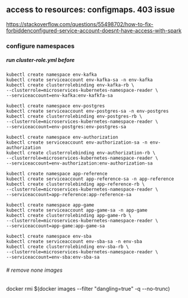## access to resources: configmaps. 403 issue

https://stackoverflow.com/questions/55498702/how-to-fix-forbiddenconfigured-service-account-doesnt-have-access-with-spark

### configure namespaces

##### run cluster-role.yml before

```
kubectl create namespace env-kafka
kubectl create serviceaccount env-kafka-sa -n env-kafka
kubectl create clusterrolebinding env-kafka-rb \
--clusterrole=microservices-kubernetes-namespace-reader \
--serviceaccount=env-kafka:env-kafkfa-sa
```

```
kubectl create namespace env-postgres
kubectl create serviceaccount env-postgres-sa -n env-postgres
kubectl create clusterrolebinding env-postgres-rb \
--clusterrole=microservices-kubernetes-namespace-reader \
--serviceaccount=env-postgres:env-postgres-sa
```

```
kubectl create namespace env-authorization
kubectl create serviceaccount env-authorization-sa -n env-authorization
kubectl create clusterrolebinding env-authorization-rb \
--clusterrole=microservices-kubernetes-namespace-reader \
--serviceaccount=env-authorization:env-authorization-sa
```
```
kubectl create namespace app-reference
kubectl create serviceaccount app-reference-sa -n app-reference 
kubectl create clusterrolebinding app-reference-rb \
--clusterrole=microservices-kubernetes-namespace-reader \
--serviceaccount=app-reference:app-reference-sa
```
```
kubectl create namespace app-game
kubectl create serviceaccount app-game-sa -n app-game
kubectl create clusterrolebinding app-game-rb \
--clusterrole=microservices-kubernetes-namespace-reader \
--serviceaccount=app-game:app-game-sa
```
```
kubectl create namespace env-sba
kubectl create serviceaccount env-sba-sa -n env-sba 
kubectl create clusterrolebinding env-sba-rb \
--clusterrole=microservices-kubernetes-namespace-reader \
--serviceaccount=env-sba:env-sba-sa
```

###### # remove none images

docker rmi $(docker images --filter "dangling=true" -q --no-trunc)
